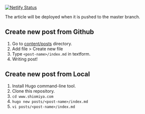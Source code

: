[![Netlify Status](https://api.netlify.com/api/v1/badges/c9fcc435-a82a-4179-ae93-f0dc887db2dd/deploy-status)](https://app.netlify.com/sites/thirsty-swanson-734122/deploys)

The article will be deployed when it is pushed to the master branch.

## Create new post from Github

1. Go to [content/posts](./content/posts) directory.
2. Add file > Create new file
3. Type `<post-name>/index.md` in textform.
4. Writing post!

## Create new post from Local

1. Install Hugo command-line tool.
2. Clone this repository.
3. `cd www.shiomiya.com`
4. `hugo new posts/<post-name>/index.md`
5. `vi posts/<post-name>/index.md`
